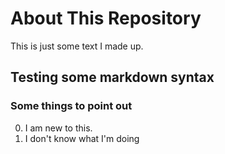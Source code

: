 # About This Repository

This is just some text I made up.

## Testing some markdown syntax

### Some things to point out

0. I am  new to this.
0. I don\'t know what I\'m doing
